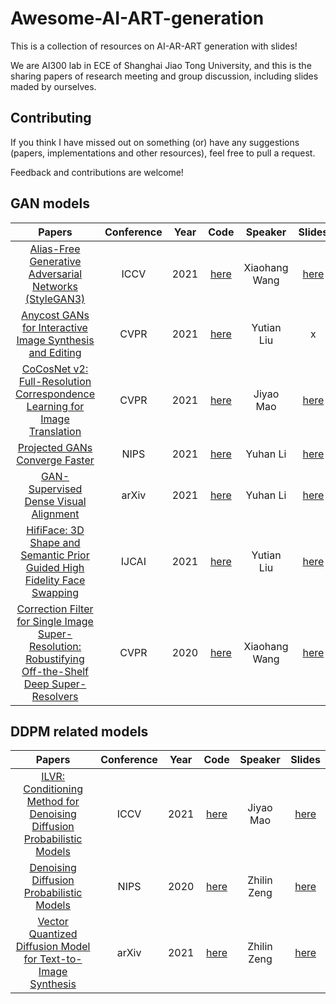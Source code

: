 # Awesome-AI-ART-generation
This is a  collection of resources on AI-AR-ART generation with slides!

We are AI300 lab in ECE of Shanghai Jiao Tong University, and this is the sharing papers of research meeting and group discussion, including slides maded by ourselves.

## Contributing

If you think I have missed out on something (or) have any suggestions (papers, implementations and other resources), feel free to pull a request.

Feedback and contributions are welcome!

## GAN models

Papers | Conference | Year | Code | Speaker |Slides
:-------------------------------------------------------:|:------:|:----:|:----:|:------------------:|:----:|
[Alias-Free Generative Adversarial Networks (StyleGAN3)](https://arxiv.org/abs/2106.12423)  | ICCV | 2021 | [here](https://github.com/NVlabs/stylegan3) | Xiaohang Wang | [here](https://1drv.ms/p/s!AlS0P3vuVTvigzN1tENqJ7I6-fgL?e=LNdqOa) 
[Anycost GANs for Interactive Image Synthesis and Editing](https://arxiv.org/abs/2103.03243)   |   CVPR   |     2021      |   [here](https://github.com/mit-han-lab/anycost-gan)  |   Yutian Liu  | x 
[CoCosNet v2: Full-Resolution Correspondence Learning for Image Translation](https://arxiv.org/abs/2012.02047)  |CVPR | 2021 | [here](https://github.com/microsoft/CoCosNet-v2) | Jiyao Mao | [here](https://1drv.ms/p/s!AlS0P3vuVTvigzHLrLegglUWRcPL?e=XS46dI) 
[Projected GANs Converge Faster](https://arxiv.org/abs/2111.01007)   |   NIPS   |     2021      |   [here](https://github.com/autonomousvision/projected_gan)  |   Yuhan Li  | [here](https://1drv.ms/p/s!AlS0P3vuVTvigzabp4-izhOKhtuh?e=OgaS12) 
[GAN-Supervised Dense Visual Alignment](https://arxiv.org/abs/2112.05143)   |   arXiv   |     2021      |   [here](https://github.com/wpeebles/gangealing)  |   Yuhan Li  | [here](https://1drv.ms/p/s!AlS0P3vuVTvigzd_qzNmfcws_Jdu?e=wTlcfU) 
[HifiFace: 3D Shape and Semantic Prior Guided High Fidelity Face Swapping](https://arxiv.org/abs/2106.09965)   |   IJCAI   |     2021      |   [here](https://github.com/mindslab-ai/hififace)  |   Yutian Liu  | [here](https://1drv.ms/p/s!AlS0P3vuVTvigzqnvJ8rX1sCpyWZ?e=032RMi) 
[Correction Filter for Single Image Super-Resolution: Robustifying Off-the-Shelf Deep Super-Resolvers](https://arxiv.org/abs/1912.00157)   |   CVPR   |     2020      |   [here](https://www.catalyzex.com/redirect?url=https://github.com/shadyabh/Correction-Filter)  |   Xiaohang Wang  | [here](https://1drv.ms/p/s!AlS0P3vuVTvigzkllK_O_bL-4ZOI?e=co6IXH) 


## DDPM related models

Papers | Conference | Year | Code | Speaker |Slides
:-------------------------------------------------------:|:------:|:----:|:----:|:------------------:|:----:|
[ILVR: Conditioning Method for Denoising Diffusion Probabilistic Models](https://arxiv.org/abs/2108.02938)   | ICCV   |     2021      |   [here](https://github.com/jychoi118/ilvr_adm) |  Jiyao Mao   | [here](https://1drv.ms/p/s!AlS0P3vuVTvigzHLrLegglUWRcPL?e=XS46dI) 
[Denoising Diffusion Probabilistic Models](https://arxiv.org/abs/2006.11239)   | NIPS   |     2020      |   [here](https://github.com/hojonathanho/diffusion) |  Zhilin Zeng   | [here](https://1drv.ms/p/s!AlS0P3vuVTvigzDpKqZGk2wH5b6h?e=ivIBLm) 
[Vector Quantized Diffusion Model for Text-to-Image Synthesis](https://arxiv.org/abs/2111.14822)   | arXiv   |     2021      |   [here](https://github.com/microsoft/VQ-Diffusion) |  Zhilin Zeng   | [here](https://1drv.ms/p/s!AlS0P3vuVTvigzDpKqZGk2wH5b6h?e=ivIBLm) 
